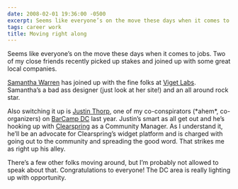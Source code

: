 ```yaml
---
date: 2008-02-01 19:36:00 -0500
excerpt: Seems like everyone’s on the move these days when it comes to jobs.
tags: career work
title: Moving right along
---
```


Seems like everyone’s on the move these days when it comes to jobs. Two of my close friends recently picked up stakes and joined up with some great local companies.

[Samantha Warren](http://www.badassideas.com/blog/) has joined up with the fine folks at [Viget Labs](http://www.viget.com/). Samantha’s a bad ass designer (just look at her site!) and an all around rock star.

Also switching it up is [Justin Thorp](http://drinkingoatmealstout.com/), one of my co-conspirators (\*ahem\*, co-organizers) on [BarCamp DC](http://barcampdc.org/) last year. Justin’s smart as all get out and he’s hooking up with [Clearspring](http://www.clearspring.com/) as a Community Manager. As I understand it, he’ll be an advocate for Clearspring’s widget platform and is charged with going out to the community and spreading the good word. That strikes me as right up his alley.

There’s a few other folks moving around, but I’m probably not allowed to speak about that. Congratulations to everyone! The DC area is really lighting up with opportunity.